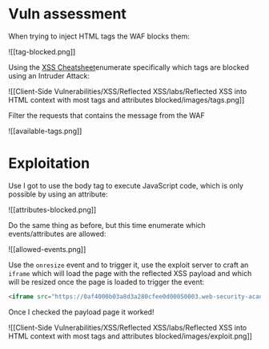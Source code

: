 # Vuln assessment

When trying to inject HTML tags the WAF blocks them:

![[tag-blocked.png]]

Using the [XSS Cheatsheet](https://portswigger.net/web-security/cross-site-scripting/cheat-sheet)enumerate specifically which tags are blocked using an Intruder Attack:

![[Client-Side Vulnerabilities/XSS/Reflected XSS/labs/Reflected XSS into HTML context with most tags and attributes blocked/images/tags.png]]

Filter the requests that contains the message from the WAF

![[available-tags.png]]

# Exploitation

Use I got to use the body tag to execute JavaScript code, which is only possible by using an attribute:

![[attributes-blocked.png]]

Do the same thing as before, but this time enumerate which events/attributes are allowed:

![[allowed-events.png]]

Use the `onresize` event and to trigger it, use the exploit server to craft an `iframe` which will load the page with the reflected XSS payload and which will be resized once the page is loaded to trigger the event:

```HTML
<iframe src="https://0af4000b03a8d3a280cfee0d00050003.web-security-academy.net/?search=<body+onresize%3d'print()'></body>" onload=this.style.width='100px'>
```

Once I checked the payload page it worked!

![[Client-Side Vulnerabilities/XSS/Reflected XSS/labs/Reflected XSS into HTML context with most tags and attributes blocked/images/exploit.png]]





